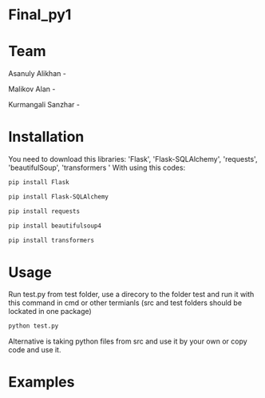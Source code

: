 # Final_py1

# Team

Asanuly Alikhan - 

Malikov Alan - 

Kurmangali Sanzhar - 

# Installation
You need to download this libraries: 'Flask', 'Flask-SQLAlchemy', 'requests', 'beautifulSoup', 'transformers  '
With using this codes:
```bash
pip install Flask
```
```bash
pip install Flask-SQLAlchemy
```
```bash
pip install requests 
```
```bash
pip install beautifulsoup4
```
```bash
pip install transformers
```
# Usage
Run test.py from test folder, use a direcory to the folder test and run it with this command in cmd or other termianls (src and test folders should be lockated in one package)
``` bash
python test.py
```
Alternative is taking python files from src and use it by your own or copy code and use it.
# Examples
